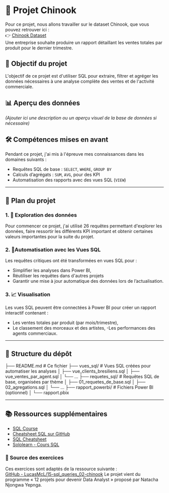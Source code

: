 # 💼 Projet Chinook

Pour ce projet, nous allons travailler sur le dataset Chinook, que vous pouvez retrouver ici :  
👉 [Chinook Dataset](https://github.com/lerocha/chinook-database)  
Une entreprise souhaite produire un rapport détaillant les ventes totales par produit pour le dernier trimestre.

## 🎯 Objectif du projet

L'objectif de ce projet est d'utiliser SQL pour extraire, filtrer et agréger les données nécessaires à une analyse complète des ventes et de l'activité commerciale.

## 📊 Aperçu des données

*(Ajouter ici une description ou un aperçu visuel de la base de données si nécessaire)*

## 🛠️ Compétences mises en avant

Pendant ce projet, j'ai mis à l'épreuve mes connaissances dans les domaines suivants :
- Requêtes SQL de base : `SELECT`, `WHERE`, `GROUP BY`
- Calculs d’agrégats : `SUM`, `AVG`, pour des KPI
- Automatisation des rapports avec des vues SQL (`VIEW`)

---

## 🧭 Plan du projet

### 1. 🔎 Exploration des données
Pour commencer ce projet, j'ai utilisé 26 requêtes permettant d'explorer les données, faire ressortir les différents KPI important et obtenir certaines valeurs importantes pour la suite du projet.

### 2. 🔄Automatisation avec les Vues SQL

Les requêtes critiques ont été transformées en vues SQL pour :
- Simplifier les analyses dans Power BI,
- Réutiliser les requêtes dans d'autres projets
- Garantir une mise à jour automatique des données lors de l’actualisation.

### 3. 📈 Visualisation 

Les vues SQL peuvent être connectées à Power BI pour créer un rapport interactif contenant :
- Les ventes totales par produit (par mois/trimestre),
- Le classement des morceaux et des artistes,
-Les performances des agents commerciaux.

---

## 📁 Structure du dépôt
├── README.md               # Ce fichier
├── vues_sql/               # Vues SQL créées pour automatiser les analyses
│   ├── vue_clients_bresiliens.sql
│   ├── vue_ventes_par_agent.sql
│   └── ...
├── requetes_sql/           # Requêtes SQL de base, organisées par thème
│   ├── 01_requetes_de_base.sql
│   ├── 02_agregations.sql
│   └── ...
├── rapport_powerbi/        # Fichiers Power BI (optionnel)
│   └── rapport.pbix

---

## 📚 Ressources supplémentaires

- [SQL Course](https://www.sqlcourse.com/)
- [Cheatsheet SQL sur GitHub](https://github.com/enochtangg/quick-SQL-cheatsheet)
- [SQL Cheatsheet](https://www.sqltutorial.org/sql-cheat-sheet/)
- [Sololearn - Cours SQL](https://www.sololearn.com/Course/SQL/)

### 📌 Source des exercices

Ces exercices sont adaptés de la ressource suivante :  
[GitHub - LucasMcL/15-sql_queries_02-chinook](https://github.com/LucasMcL/15-sql_queries_02-chinook)
Le projet vient du programme « 12 projets pour devenir Data Analyst » proposé par Natacha Njongwa Yepnga.

